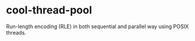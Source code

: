 # cool-thread-pool

Run-length encoding (RLE) in both sequential and parallel way using POSIX threads.
